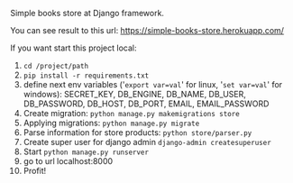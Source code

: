 Simple books store at Django framework.

You can see result to this url: https://simple-books-store.herokuapp.com/

If you want start this project local:

1) `cd /project/path`
2) `pip install -r requirements.txt`
3) define next env variables ('`export var=val`' for linux, '`set var=val`' for windows):
SECRET_KEY, DB_ENGINE, DB_NAME, DB_USER, DB_PASSWORD, DB_HOST, DB_PORT, EMAIL, EMAIL_PASSWORD
4) Create migration: `python manage.py makemigrations store`
5) Applying migrations: `python manage.py migrate`
6) Parse information for store products: `python store/parser.py`
7) Create super user for django admin `django-admin createsuperuser`
8) Start `python manage.py runserver`
9) go to url localhost:8000
10) Profit!
